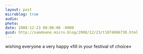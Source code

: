```yaml
---
layout: post
microblog: true
audio: 
photo: 
date: 2008-12-23 00:00:00 -0000
guid: http://samdeane.micro.blog/2008/12/23/t1074606730.html
---
```

wishing everyone a very happy «fill in your festival of choice»
